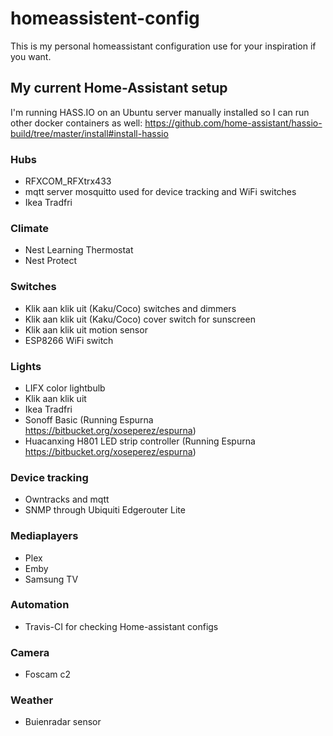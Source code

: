 # homeassistent-config
This is my personal homeassistant configuration use for your inspiration if you want.

## My current Home-Assistant setup
I'm running HASS.IO on an Ubuntu server manually installed so I can run other docker containers as well:
https://github.com/home-assistant/hassio-build/tree/master/install#install-hassio

### Hubs
- RFXCOM_RFXtrx433
- mqtt server mosquitto used for device tracking and WiFi switches
- Ikea Tradfri

### Climate
- Nest Learning Thermostat
- Nest Protect

### Switches
- Klik aan klik uit (Kaku/Coco) switches and dimmers
- Klik aan klik uit (Kaku/Coco) cover switch for sunscreen
- Klik aan klik uit motion sensor
- ESP8266 WiFi switch

### Lights
- LIFX color lightbulb
- Klik aan klik uit
- Ikea Tradfri
- Sonoff Basic (Running Espurna https://bitbucket.org/xoseperez/espurna)
- Huacanxing H801 LED strip controller (Running Espurna https://bitbucket.org/xoseperez/espurna)

### Device tracking
- Owntracks and mqtt
- SNMP through Ubiquiti Edgerouter Lite

### Mediaplayers
- Plex
- Emby
- Samsung TV

### Automation
- Travis-CI for checking Home-assistant configs

### Camera
- Foscam c2

### Weather
- Buienradar sensor

